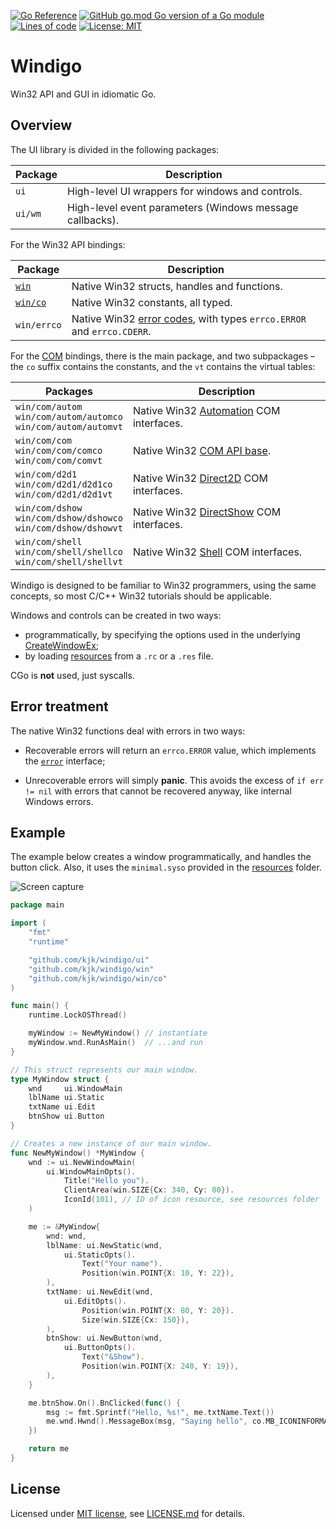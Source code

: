 [![Go Reference](https://pkg.go.dev/badge/github.com/kjk/windigo.svg)](https://pkg.go.dev/github.com/kjk/windigo)
[![GitHub go.mod Go version of a Go module](https://img.shields.io/github/go-mod/go-version/rodrigocfd/windigo.svg)](https://github.com/kjk/windigo)
[![Lines of code](https://tokei.rs/b1/github/rodrigocfd/windigo)](https://github.com/kjk/windigo)
[![License: MIT](https://img.shields.io/badge/License-MIT-yellow.svg)](https://opensource.org/licenses/MIT)

# Windigo

Win32 API and GUI in idiomatic Go.

## Overview

The UI library is divided in the following packages:

| Package | Description |
| - | - |
| `ui` | High-level UI wrappers for windows and controls. |
| `ui/wm` | High-level event parameters (Windows message callbacks). |

For the Win32 API bindings:

| Package | Description |
| - | - |
| [`win`](win/) | Native Win32 structs, handles and functions. |
| [`win/co`](win/co/) | Native Win32 constants, all typed. |
| `win/errco` | Native Win32 [error codes](https://docs.microsoft.com/en-us/windows/win32/debug/system-error-codes), with types `errco.ERROR` and `errco.CDERR`. |

For the [COM](win/com/) bindings, there is the main package, and two subpackages – the `co` suffix contains the constants, and the `vt` contains the virtual tables:

| Packages | Description |
| - | - |
| `win/com/autom`<br>`win/com/autom/automco`<br>`win/com/autom/automvt` | Native Win32 [Automation](https://docs.microsoft.com/en-us/windows/win32/api/_automat/) COM interfaces. |
| `win/com/com`<br>`win/com/com/comco`<br>`win/com/com/comvt` | Native Win32 [COM API base](https://docs.microsoft.com/en-us/windows/win32/api/_com/). |
| `win/com/d2d1`<br>`win/com/d2d1/d2d1co`<br>`win/com/d2d1/d2d1vt` | Native Win32 [Direct2D](https://docs.microsoft.com/en-us/windows/win32/direct2d/direct2d-portal) COM interfaces. |
| `win/com/dshow`<br>`win/com/dshow/dshowco`<br>`win/com/dshow/dshowvt` | Native Win32 [DirectShow](https://docs.microsoft.com/en-us/windows/win32/directshow/directshow) COM interfaces. |
| `win/com/shell`<br>`win/com/shell/shellco`<br>`win/com/shell/shellvt` | Native Win32 [Shell](https://docs.microsoft.com/en-us/windows/win32/api/_shell/) COM interfaces. |

Windigo is designed to be familiar to Win32 programmers, using the same concepts, so most C/C++ Win32 tutorials should be applicable.

Windows and controls can be created in two ways:

* programmatically, by specifying the options used in the underlying [CreateWindowEx](https://docs.microsoft.com/en-us/windows/win32/api/winuser/nf-winuser-createwindowexw);
* by loading [resources](https://en.wikipedia.org/wiki/Resource_(Windows)#Resource_software) from a `.rc` or a `.res` file.

CGo is **not** used, just syscalls.

## Error treatment

The native Win32 functions deal with errors in two ways:

* Recoverable errors will return an `errco.ERROR` value, which implements the [`error`](https://golang.org/pkg/builtin/#error) interface;

* Unrecoverable errors will simply **panic**. This avoids the excess of `if err != nil` with errors that cannot be recovered anyway, like internal Windows errors.

## Example

The example below creates a window programmatically, and handles the button click. Also, it uses the `minimal.syso` provided in the [resources](resources/) folder.

![Screen capture](example.gif)

```go
package main

import (
    "fmt"
    "runtime"

    "github.com/kjk/windigo/ui"
    "github.com/kjk/windigo/win"
    "github.com/kjk/windigo/win/co"
)

func main() {
    runtime.LockOSThread()

    myWindow := NewMyWindow() // instantiate
    myWindow.wnd.RunAsMain()  // ...and run
}

// This struct represents our main window.
type MyWindow struct {
    wnd     ui.WindowMain
    lblName ui.Static
    txtName ui.Edit
    btnShow ui.Button
}

// Creates a new instance of our main window.
func NewMyWindow() *MyWindow {
    wnd := ui.NewWindowMain(
        ui.WindowMainOpts().
            Title("Hello you").
            ClientArea(win.SIZE{Cx: 340, Cy: 80}).
            IconId(101), // ID of icon resource, see resources folder
    )

    me := &MyWindow{
        wnd: wnd,
        lblName: ui.NewStatic(wnd,
            ui.StaticOpts().
                Text("Your name").
                Position(win.POINT{X: 10, Y: 22}),
        ),
        txtName: ui.NewEdit(wnd,
            ui.EditOpts().
                Position(win.POINT{X: 80, Y: 20}).
                Size(win.SIZE{Cx: 150}),
        ),
        btnShow: ui.NewButton(wnd,
            ui.ButtonOpts().
                Text("&Show").
                Position(win.POINT{X: 240, Y: 19}),
        ),
    }

    me.btnShow.On().BnClicked(func() {
        msg := fmt.Sprintf("Hello, %s!", me.txtName.Text())
        me.wnd.Hwnd().MessageBox(msg, "Saying hello", co.MB_ICONINFORMATION)
    })

    return me
}
```

## License

Licensed under [MIT license](https://opensource.org/licenses/MIT), see [LICENSE.md](LICENSE.md) for details.
